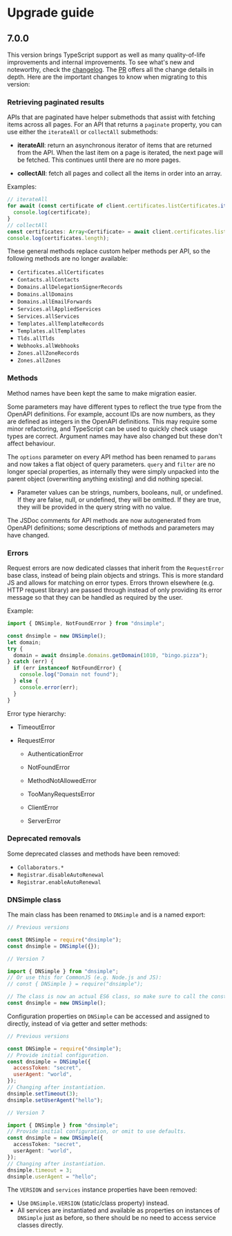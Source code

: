 # Upgrade guide

## 7.0.0

This version brings TypeScript support as well as many quality-of-life improvements and internal improvements. To see what's new and noteworthy, check the [changelog](./CHANGELOG.md). The [PR](https://github.com/dnsimple/dnsimple-node/pull/170) offers all the change details in depth. Here are the important changes to know when migrating to this version:

### Retrieving paginated results

APIs that are paginated have helper submethods that assist with fetching items across all pages. For an API that returns a `paginate` property, you can use either the `iterateAll` or `collectAll` submethods:

- **iterateAll**: return an asynchronous iterator of items that are returned from the API. When the last item on a page is iterated, the next page will be fetched. This continues until there are no more pages.

- **collectAll**: fetch all pages and collect all the items in order into an array.

Examples:

```typescript
// iterateAll
for await (const certificate of client.certificates.listCertificates.iterateAll(1010, "bingo.pizza")) {
  console.log(certificate);
}
// collectAll
const certificates: Array<Certificate> = await client.certificates.listCertificates.collectAll(1010, "bingo.pizza");
console.log(certificates.length);
```

These general methods replace custom helper methods per API, so the following methods are no longer available:

- `Certificates.allCertificates`
- `Contacts.allContacts`
- `Domains.allDelegationSignerRecords`
- `Domains.allDomains`
- `Domains.allEmailForwards`
- `Services.allAppliedServices`
- `Services.allServices`
- `Templates.allTemplateRecords`
- `Templates.allTemplates`
- `Tlds.allTlds`
- `Webhooks.allWebhooks`
- `Zones.allZoneRecords`
- `Zones.allZones`

### Methods

Method names have been kept the same to make migration easier.

Some parameters may have different types to reflect the true type from the OpenAPI definitions. For example, account IDs are now numbers, as they are defined as integers in the OpenAPI definitions. This may require some minor refactoring, and TypeScript can be used to quickly check usage types are correct. Argument names may have also changed but these don't affect behaviour.

The `options` parameter on every API method has been renamed to `params` and now takes a flat object of query parameters. `query` and `filter` are no longer special properties, as internally they were simply unpacked into the parent object (overwriting anything existing) and did nothing special.

- Parameter values can be strings, numbers, booleans, null, or undefined. If they are false, null, or undefined, they will be omitted. If they are true, they will be provided in the query string with no value.

The JSDoc comments for API methods are now autogenerated from OpenAPI definitions; some descriptions of methods and parameters may have changed.

### Errors

Request errors are now dedicated classes that inherit from the `RequestError` base class, instead of being plain objects and strings. This is more standard JS and allows for matching on error types. Errors thrown elsewhere (e.g. HTTP request library) are passed through instead of only providing its error message so that they can be handled as required by the user.

Example:

```ts
import { DNSimple, NotFoundError } from "dnsimple";

const dnsimple = new DNSimple();
let domain;
try {
  domain = await dnsimple.domains.getDomain(1010, "bingo.pizza");
} catch (err) {
  if (err instanceof NotFoundError) {
    console.log("Domain not found");
  } else {
    console.error(err);
  }
}
```

Error type hierarchy:

- TimeoutError

- RequestError

  - AuthenticationError

  - NotFoundError

  - MethodNotAllowedError

  - TooManyRequestsError

  - ClientError

  - ServerError

### Deprecated removals

Some deprecated classes and methods have been removed:

- `Collaborators.*`
- `Registrar.disableAutoRenewal`
- `Registrar.enableAutoRenewal`

### DNSimple class

The main class has been renamed to `DNSimple` and is a named export:

```js
// Previous versions

const DNSimple = require("dnsimple");
const dnsimple = DNSimple({});
```

```ts
// Version 7

import { DNSimple } from "dnsimple";
// Or use this for CommonJS (e.g. Node.js and JS):
// const { DNSimple } = require("dnsimple");

// The class is now an actual ES6 class, so make sure to call the constructor with the `new` keyword:
const dnsimple = new DNSimple();
```

Configuration properties on `DNSimple` can be accessed and assigned to directly, instead of via getter and setter methods:

```js
// Previous versions

const DNSimple = require("dnsimple");
// Provide initial configuration.
const dnsimple = DNSimple({
  accessToken: "secret",
  userAgent: "world",
});
// Changing after instantiation.
dnsimple.setTimeout(3);
dnsimple.setUserAgent("hello");
```

```ts
// Version 7

import { DNSimple } from "dnsimple";
// Provide initial configuration, or omit to use defaults.
const dnsimple = new DNSimple({
  accessToken: "secret",
  userAgent: "world",
});
// Changing after instantiation.
dnsimple.timeout = 3;
dnsimple.userAgent = "hello";
```

The `VERSION` and `services` instance properties have been removed:

- Use `DNSimple.VERSION` (static/class property) instead.
- All services are instantiated and available as properties on instances of `DNSimple` just as before, so there should be no need to access service classes directly.

